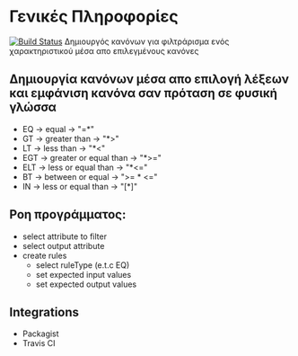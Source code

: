# Γενικές Πληροφορίες
[![Build Status](https://travis-ci.org/dimkl/ruleset.svg?branch=master)](https://travis-ci.org/dimkl/ruleset)
Δημιουργός κανόνων για φιλτράρισμα ενός χαρακτηριστικού μέσα απο επιλεγμένους κανόνες
## Δημιουργία κανόνων μέσα απο επιλογή λέξεων και εμφάνιση κανόνα σαν πρόταση σε φυσική γλώσσα
* EQ 	-> equal 					-> "=*"
* GT 	-> greater than 			-> "*>"
* LT 	-> less than 				-> "*<"
* EGT -> greater or equal than 		-> "*>="
* ELT -> less or equal than 		-> "*<="
* BT 	-> between or equal			-> ">= * <="
* IN 	-> less or equal than 		-> "[*]"
## Ροη προγράμματος:
* select attribute to filter
* select output attribute
* create rules
	* select ruleType (e.t.c EQ)
	* set expected input values
	* set expected output values
## Integrations 
* Packagist
* Travis CI